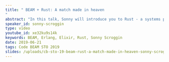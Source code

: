 ```yaml
---
title: " BEAM + Rust: A match made in heaven
"
abstract: "In this talk, Sonny will introduce you to Rust - a systems programming language that aims to empower everyone to build reliable and efficient software and the various methods we can use to integrate with it from the BEAM."
speaker_id: sonny-scroggin
type: video
youtube_id: xe32ku9s14k
keywords: BEAM, Erlang, Elixir, Rust, Sonny Scroggin
date: 2019-06-21
tags: Code BEAM STO 2019
slides: /uploads/cb-sto-19-beam-rust-a-match-made-in-heaven-sonny-scroggin-compressed.pdf
---
```


